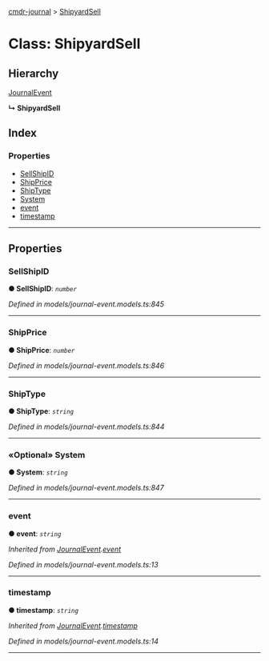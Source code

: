 [cmdr-journal](../README.md) > [ShipyardSell](../classes/shipyardsell.md)



# Class: ShipyardSell

## Hierarchy


 [JournalEvent](journalevent.md)

**↳ ShipyardSell**







## Index

### Properties

* [SellShipID](shipyardsell.md#sellshipid)
* [ShipPrice](shipyardsell.md#shipprice)
* [ShipType](shipyardsell.md#shiptype)
* [System](shipyardsell.md#system)
* [event](shipyardsell.md#event)
* [timestamp](shipyardsell.md#timestamp)



---
## Properties
<a id="sellshipid"></a>

###  SellShipID

**●  SellShipID**:  *`number`* 

*Defined in models/journal-event.models.ts:845*





___

<a id="shipprice"></a>

###  ShipPrice

**●  ShipPrice**:  *`number`* 

*Defined in models/journal-event.models.ts:846*





___

<a id="shiptype"></a>

###  ShipType

**●  ShipType**:  *`string`* 

*Defined in models/journal-event.models.ts:844*





___

<a id="system"></a>

### «Optional» System

**●  System**:  *`string`* 

*Defined in models/journal-event.models.ts:847*





___

<a id="event"></a>

###  event

**●  event**:  *`string`* 

*Inherited from [JournalEvent](journalevent.md).[event](journalevent.md#event)*

*Defined in models/journal-event.models.ts:13*





___

<a id="timestamp"></a>

###  timestamp

**●  timestamp**:  *`string`* 

*Inherited from [JournalEvent](journalevent.md).[timestamp](journalevent.md#timestamp)*

*Defined in models/journal-event.models.ts:14*





___


